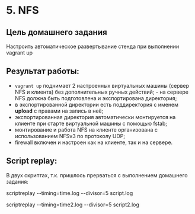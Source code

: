 # 5. NFS

## Цель домашнего задания

Настроить автоматическое развертывание стенда при выполнении vagrant up

## Результат работы:

- `vagrant up` поднимает 2 настроенных виртуальных машины (сервер NFS и клиента) без дополнительных ручных действий; - на сервере NFS должна быть подготовлена и экспортирована директория; 
- в экспортированной директории есть поддиректория с именем __upload__ с правами на запись в неё; 
- экспортированная директория автоматически монтируется на клиенте при старте виртуальной машины с помощью fstab; 
- монтирование и работа NFS на клиенте организована с использованием NFSv3 по протоколу UDP; 
- firewall включен и настроен как на клиенте, так и на сервере.

## Script replay:

В двух скриптах, т.к. пришлось прерваться с выполнением домашнего задания:

scriptreplay --timing=time.log --divisor=5 script.log

scriptreplay --timing=time2.log --divisor=5 script2.log
